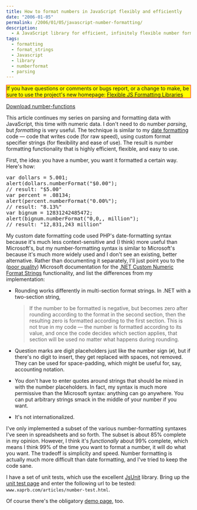 ```yaml
---
title: How to format numbers in JavaScript flexibly and efficiently
date: "2006-01-05"
permalink: /2006/01/05/javascript-number-formatting/
description:
  - A JavaScript library for efficient, infinitely flexible number formatting.
tags:
  - formatting
  - format_strings
  - Javascript
  - library
  - numberformat
  - parsing
---
```

<p style="border:solid red 1px; background:yellow">
  If you have questions or comments or bugs report, or a change to make, be sure to use the project's new homepage: <a href="http://code.google.com/p/flexible-js-formatting/">Flexible JS Formatting Libraries</a>
</p>

<p class="download">
  <a href="/articles/number-functions.zip">Download number-functions</a>
</p>

This article continues my series on parsing and formatting data with JavaScript, this time with numeric data. I don't need to do number *parsing*, but *formatting* is very useful. The technique is similar to my [date formatting][1] code &#8212; code that writes code (for raw speed), using custom format specifier strings (for flexibility and ease of use). The result is number formatting functionality that is highly efficient, flexible, and easy to use.

First, the idea: you have a number, you want it formatted a certain way. Here's how:

<pre>var dollars = 5.001;
alert(dollars.numberFormat("$0.00");
// result: "$5.00"
var percent = .08134;
alert(percent.numberFormat("0.00%");
// result: "8.13%"
var bignum = 12831242485472;
alert(bignum.numberFormat("0,0,, million");
// result: "12,831,243 million"</pre>

My custom date formatting code used PHP's date-formatting syntax because it's much less context-sensitive and (I think) more useful than Microsoft's, but my number-formatting syntax is similar to Microsoft's because it's much more widely used and I don't see an existing, better alternative. Rather than documenting it separately, I'll just point you to the ([poor quality][2]) Microsoft documentation for the [.NET Custom Numeric Format Strings][3] functionality, and list the differences from my implementation:

*   Rounding works differently in multi-section format strings. In .NET with a two-section string, 
    > If the number to be formatted is negative, but becomes zero after rounding according to the format in the second section, then the resulting zero is formatted according to the first section. This is not true in my code &#8212; the number is formatted according to its value, and once the code decides which section applies, that section will be used no matter what happens during rounding.

*   Question marks are digit placeholders just like the number sign (`#`), but if there's no digit to insert, they get replaced with spaces, not removed. They can be used for space-padding, which might be useful for, say, accounting notation.
*   You don't have to enter quotes around strings that should be mixed in with the number placeholders. In fact, my syntax is much more permissive than the Microsoft syntax: anything can go anywhere. You can put arbitrary strings smack in the middle of your number if you want.
*   It's not internationalized.

I've only implemented a subset of the various number-formatting syntaxes I've seen in spreadsheets and so forth. The subset is about 85% complete in my opinion. However, I think it's *functionally* about 99% complete, which means I think 99% of the time you want to format a number, it will do what you want. The tradeoff is simplicity and speed. Number formatting is actually much more difficult than date formatting, and I've tried to keep the code sane.

I have a set of unit tests, which use the excellent [JsUnit][4] library. Bring up the [unit test page][5] and enter the following url to be tested: `www.xaprb.com/articles/number-test.html`.

Of course there's the obligatory [demo page][6], too.

 [1]: /blog/2005/12/12/javascript-closures-for-runtime-efficiency/
 [2]: /blog/2005/12/30/excel-calc-number-formatting/
 [3]: http://msdn.microsoft.com/library/en-us/cpguide/html/cpconcustomnumericformatstrings.asp
 [4]: http://www.edwardh.com/jsunit/
 [5]: /jsunit/testRunner.html
 [6]: /articles/number-formatting-demo.html
